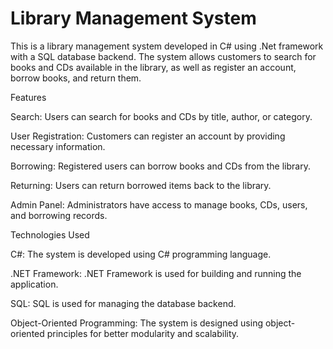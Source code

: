 # Library Management System


This is a library management system developed in C# using .Net framework with a SQL database backend. The system allows customers to search for books and CDs available in the library, as well as register an account, borrow books, and return them.

Features



Search: Users can search for books and CDs by title, author, or category.

User Registration: Customers can register an account by providing necessary information.

Borrowing: Registered users can borrow books and CDs from the library.

Returning: Users can return borrowed items back to the library.

Admin Panel: Administrators have access to manage books, CDs, users, and borrowing records.



Technologies Used


C#: The system is developed using C# programming language.

.NET Framework: .NET Framework is used for building and running the application.

SQL: SQL is used for managing the database backend.

Object-Oriented Programming: The system is designed using object-oriented principles for better modularity and scalability.

